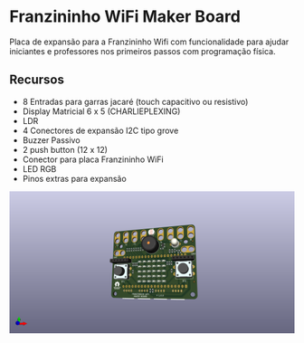 # Franzininho WiFi Maker Board

Placa de expansão para a Franzininho Wifi com funcionalidade para ajudar iniciantes e professores nos primeiros passos com programação física.

## Recursos

- 8 Entradas para garras jacaré (touch capacitivo ou resistivo)
- Display Matricial 6 x 5 (CHARLIEPLEXING)
- LDR
- 4 Conectores de expansão I2C tipo grove 
- Buzzer Passivo
- 2  push button (12 x 12)
- Conector para placa Franzininho WiFi
- LED RGB
- Pinos extras para expansão


![Franzininho WiFi Maker Board](https://github.com/Franzininho/franzininho-wifi-maker-board/blob/main/HARDWARE/KICAD/FRANZININHO-WIFI-MAKEYMAKEY/FRANZININHO-WIFI-Maker%20Shieldpng.png)


